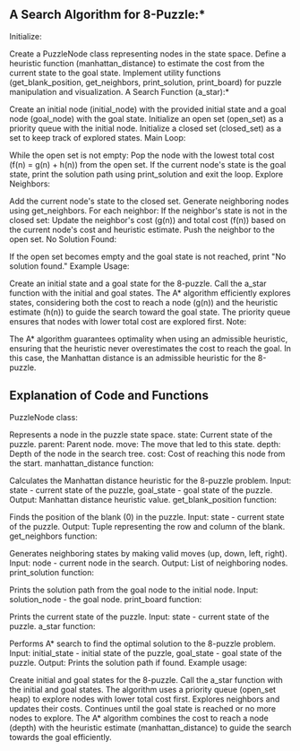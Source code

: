 

## A Search Algorithm for 8-Puzzle:*

Initialize:

Create a PuzzleNode class representing nodes in the state space.
Define a heuristic function (manhattan_distance) to estimate the cost from the current state to the goal state.
Implement utility functions (get_blank_position, get_neighbors, print_solution, print_board) for puzzle manipulation and visualization.
A Search Function (a_star):*

Create an initial node (initial_node) with the provided initial state and a goal node (goal_node) with the goal state.
Initialize an open set (open_set) as a priority queue with the initial node.
Initialize a closed set (closed_set) as a set to keep track of explored states.
Main Loop:

While the open set is not empty:
Pop the node with the lowest total cost (f(n) = g(n) + h(n)) from the open set.
If the current node's state is the goal state, print the solution path using print_solution and exit the loop.
Explore Neighbors:

Add the current node's state to the closed set.
Generate neighboring nodes using get_neighbors.
For each neighbor:
If the neighbor's state is not in the closed set:
Update the neighbor's cost (g(n)) and total cost (f(n)) based on the current node's cost and heuristic estimate.
Push the neighbor to the open set.
No Solution Found:

If the open set becomes empty and the goal state is not reached, print "No solution found."
Example Usage:

Create an initial state and a goal state for the 8-puzzle.
Call the a_star function with the initial and goal states.
The A* algorithm efficiently explores states, considering both the cost to reach a node (g(n)) and the heuristic estimate (h(n)) to guide the search toward the goal state. The priority queue ensures that nodes with lower total cost are explored first.
Note:

The A* algorithm guarantees optimality when using an admissible heuristic, ensuring that the heuristic never overestimates the cost to reach the goal. In this case, the Manhattan distance is an admissible heuristic for the 8-puzzle.


## Explanation of Code and Functions

PuzzleNode class:

Represents a node in the puzzle state space.
state: Current state of the puzzle.
parent: Parent node.
move: The move that led to this state.
depth: Depth of the node in the search tree.
cost: Cost of reaching this node from the start.
manhattan_distance function:

Calculates the Manhattan distance heuristic for the 8-puzzle problem.
Input: state - current state of the puzzle, goal_state - goal state of the puzzle.
Output: Manhattan distance heuristic value.
get_blank_position function:

Finds the position of the blank (0) in the puzzle.
Input: state - current state of the puzzle.
Output: Tuple representing the row and column of the blank.
get_neighbors function:

Generates neighboring states by making valid moves (up, down, left, right).
Input: node - current node in the search.
Output: List of neighboring nodes.
print_solution function:

Prints the solution path from the goal node to the initial node.
Input: solution_node - the goal node.
print_board function:

Prints the current state of the puzzle.
Input: state - current state of the puzzle.
a_star function:

Performs A* search to find the optimal solution to the 8-puzzle problem.
Input: initial_state - initial state of the puzzle, goal_state - goal state of the puzzle.
Output: Prints the solution path if found.
Example usage:

Create initial and goal states for the 8-puzzle.
Call the a_star function with the initial and goal states.
The algorithm uses a priority queue (open_set heap) to explore nodes with lower total cost first.
Explores neighbors and updates their costs.
Continues until the goal state is reached or no more nodes to explore.
The A* algorithm combines the cost to reach a node (depth) with the heuristic estimate (manhattan_distance) to guide the search towards the goal efficiently.
